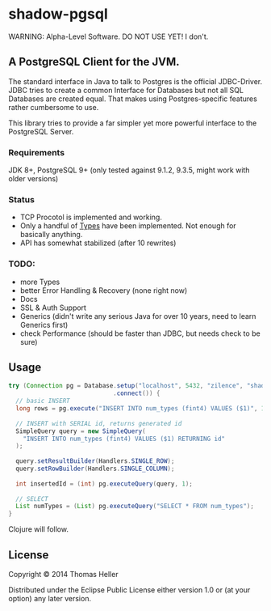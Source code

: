 # shadow-pgsql

WARNING: Alpha-Level Software. DO NOT USE YET! I don't.

## A PostgreSQL Client for the JVM.

The standard interface in Java to talk to Postgres is the official JDBC-Driver. JDBC tries to
create a common Interface for Databases but not all SQL Databases are created equal. That
makes using Postgres-specific features rather cumbersome to use.

This library tries to provide a far simpler yet more powerful interface to the PostgreSQL Server.

### Requirements

JDK 8+, PostgreSQL 9+ (only tested against 9.1.2, 9.3.5, might work with older versions)

### Status

- TCP Procotol is implemented and working.
- Only a handful of [Types](https://github.com/thheller/shadow-pgsql/tree/master/src/java/shadow/pgsql/types) have been implemented. Not enough for basically anything.
- API has somewhat stabilized (after 10 rewrites)

### TODO:

- more Types
- better Error Handling & Recovery (none right now)
- Docs
- SSL & Auth Support
- Generics (didn't write any serious Java for over 10 years, need to learn Generics first)
- check Performance (should be faster than JDBC, but needs check to be sure)


## Usage

```java
try (Connection pg = Database.setup("localhost", 5432, "zilence", "shadow_pgsql")
                             .connect()) {
  // basic INSERT
  long rows = pg.execute("INSERT INTO num_types (fint4) VALUES ($1)", 1);
  
  // INSERT with SERIAL id, returns generated id
  SimpleQuery query = new SimpleQuery(
    "INSERT INTO num_types (fint4) VALUES ($1) RETURNING id"
  );
  
  query.setResultBuilder(Handlers.SINGLE_ROW);
  query.setRowBuilder(Handlers.SINGLE_COLUMN);
  
  int insertedId = (int) pg.executeQuery(query, 1);
  
  // SELECT
  List numTypes = (List) pg.executeQuery("SELECT * FROM num_types");
}

```

Clojure will follow.

## License

Copyright © 2014 Thomas Heller

Distributed under the Eclipse Public License either version 1.0 or (at
your option) any later version.
